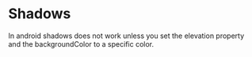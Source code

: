 # Shadows
In android shadows does not work unless you set the elevation property and the backgroundColor to a specific color.